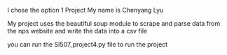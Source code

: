 <!-- which project option you chose,
what your name is,
what your project does, concisely
how to run your project -->

I chose the option 1 Project
My name is Chenyang Lyu

My project uses the beautiful soup module to scrape and parse data from the nps website and write the data into a csv file

you can run the SI507_project4.py file to run the project

